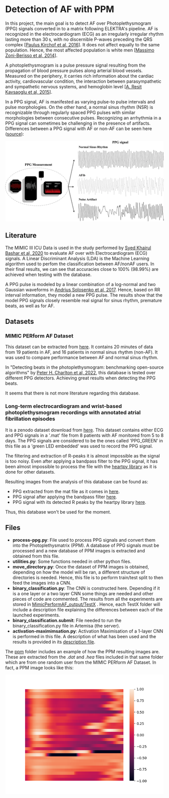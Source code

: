 # Detection of AF with PPM
In this project, the main goal is to detect AF over Photoplethysmogram (PPG) signals converted in to a matrix following ELEKTRA's pipeline. 
AF is recognized in the electrocardiogram (ECG) as an irregularly irregular rhythm lasting more than 30 s, with no discernible P-waves preceding the QRS complex [[Paulus Kirchof et al, 2016](https://academic.oup.com/eurheartj/article/37/38/2893/2334964?login=true)]. It does not affect equally to the same population. Hence, the most affected population is white men [[Massimo Zoni-Berisso et al, 2014](https://www.dovepress.com/epidemiology-of-atrial-fibrillation-european-perspective-peer-reviewed-fulltext-article-CLEP)].

A photoplethysmogram is a pulse pressure signal resulting from the propagation of blood pressure pulses along arterial blood vessels. Measured on the periphery, it carries rich information about the cardiac activity, cardiovascular condition, the interaction between parasympathetic and sympathetic nervous systems, and hemoglobin level [[A. Resit Kavsaoglu et al, 2015](https://www.sciencedirect.com/science/article/pii/S1568494615002227?via%3Dihub)].

In a PPG signal, AF is manifested as varying pulse-to pulse intervals and pulse morphologies. On the other hand, a normal sinus rhythm (NSR) is recognizable through regularly spaced PPG pulses with similar morphologies between consecutive pulses. Recognizing an arrhythmia in a PPG signal can sometimes be challenging in the presence of artifacts. Differences between a PPG signal with AF or non-AF can be seen here ([source](https://www.nature.com/articles/s41746-019-0207-9)):

![alt text](https://github.com/cfusterbarcelo/PPM/blob/main/images-and-files/ppg_af_nonaf_dif.png)

## Literature
The MIMIC III ICU Data is used in the study performed by [Syed Khairul Bashar et al, 2020](https://ieeexplore.ieee.org/abstract/document/9094371) to evaluate AF over with Electrocardiogram (ECG) signals. A Linear Discriminant Analysis (LDA) is the Machine Learning algorithm used to perfom the classification between AF/nonAF users. In their final results, we can see that accuracies close to 100% (98.99%) are achieved when testing with the database. 

A PPG pulse is modeled by a linear combination of a log-normal and two Gaussian waveforms in [Andrius Solosenko et al, 2017](https://www.sciencedirect.com/science/article/pii/S0010482516303365). Hence, based on RR interval information, they model a new PPG pulse. The results show that the model PPG signals closely resemble real signal for sinus rhythm, premature beats, as well as for AF.

## Datasets
### MIMIC PERform AF Dataset
This dataset can be extracted from [here](https://ppg-beats.readthedocs.io/en/latest/datasets/mimic_perform_af/). It contains 20 minutes of data from 19 patients in AF, and 16 patients in normal sinus rhythm (non-AF). It was used to compare performance between AF and normal sinus rhythm.

In "Detecting beats in the photoplethysmogram: benchmarking open-source algorithms" by [Peter H. Charlton et al, 2022](https://iopscience.iop.org/article/10.1088/1361-6579/ac826d/meta), this database is tested over different PPG detectors. Achieving great results when detecting the PPG beats. 

It seems that there is not more literature regarding this database. 

### Long-term electrocardiogram and wrist-based photoplethysmogram recordings with annotated atrial fibrillation episodes
It is a zenodo dataset download from [here](https://zenodo.org/record/5815074). This dataset contains either ECG and PPG signals in a '.mat' file from 8 patients with AF monitored from 5 to 8 days. The PPG signals are considered to be the ones called 'PPG_GREEN' in this file as a 'green LED embedded' was used to record the PPG signal.

The filtering and extraction of R-peaks it is almost impossible as the signal is too noisy. Even after applying a bandpass filter to the PPG signal, it has been almost impossible to process the file with the [heartpy library](https://python-heart-rate-analysis-toolkit.readthedocs.io/en/latest/heartpy.heartpy.html#heartpy-main) as it is done for other datasets. 

Resulting images from the analysis of this database can be found as:
* PPG extracted from the mat file as it comes in [here](https://github.com/cfusterbarcelo/PPM/blob/main/images-and-files/mat_ppg.png).
* PPG signal after applying the bandpass filter [here](https://github.com/cfusterbarcelo/PPM/blob/main/images-and-files/mat_ppg_bandpass_filter.png).
* PPG signal with its detected R peaks by the heartpy library [here](https://github.com/cfusterbarcelo/PPM/blob/main/images-and-files/mat_ppg_peaks_extracted.png).

Thus, this database won't be used for the moment.

## Files

* __process-ppg.py__: File used to process PPG signals and convert them into the Photoplethysmatrix (PPM). A database of PPG signals must be processed and a new database of PPM images is extracted and obtained from this file. 
* __utilities.py__: Some functions needed in other python files.
* __move_directory.py__: Once the dataset of PPM images is obtained, depending on how the model will be ran, a different structure of directories is needed. Hence, this file is to perform train/test split to then feed the images into a CNN. 
* __binary_classification.py__: The CNN is constructed here. Depending if it is a one layer or a two layer CNN some things are needed and other pieces of code are commented. The results from all the experiments are stored in [MimicPerformAF_output/TestX](https://github.com/cfusterbarcelo/PPM/tree/main/MimicPerformAF_output) . Hence, each TestX folder will include a description file explaining the differences between each of the launched experiments. 
* __binary_classification.submit__: File needed to run the binary_classification.py file in Artemisa (the server).
* __activation-maximimsation.py__: Activation Maximisation of a 1-layer CNN is performed in this file. A description of what has been used and the results is provided in its [description file](https://github.com/cfusterbarcelo/PPM/blob/main/MimicPerformAF_output/Test05/Test05-description.md).

The [ppm](https://github.com/cfusterbarcelo/PPM/tree/main/images-and-files) folder includes an example of how the PPM resulting images are. These are extracted from the _.dat_ and _.hea_ files included in that same folder which are from one random user from the MIMIC PERform AF Dataset. In fact, a PPM image looks like this:

![alt text](https://github.com/cfusterbarcelo/PPM/blob/main/images-and-files/ppm0.png)
